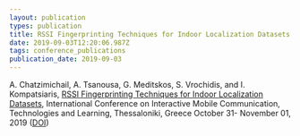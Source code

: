 ```yaml
---
layout: publication
types: publication
title: RSSI Fingerprinting Techniques for Indoor Localization Datasets
date: 2019-09-03T12:20:06.987Z
tags: conference_publications
publication_date: 2019-09-03
---
```

A. Chatzimichail, A. Tsanousa, G. Meditskos, S. Vrochidis, and I. Kompatsiaris, [RSSI Fingerprinting Techniques for Indoor Localization Datasets](https://www.researchgate.net/publication/344274960_RSSI_Fingerprinting_Techniques_for_Indoor_Localization_Datasets), International Conference on Interactive Mobile Communication, Technologies and Learning, Thessaloniki, Greece October 31- November 01, 2019 ([DOI](https://link.springer.com/chapter/10.1007/978-3-030-49932-7_45))